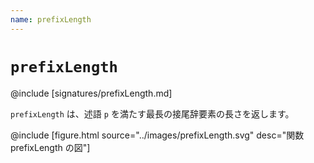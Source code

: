 ```yaml
---
name: prefixLength
---
```


# `prefixLength`

@include [signatures/prefixLength.md]

`prefixLength` は、述語 `p` を満たす最長の接尾辞要素の長さを返します。

@include [figure.html source="../images/prefixLength.svg" desc="関数 prefixLength の図"]
